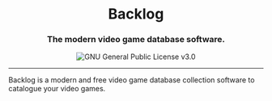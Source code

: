 <h1 align="center">Backlog</h1>
<h3 align="center">The modern video game database software.</h3>

<p align="center">
  <img alt="GNU General Public License v3.0" src="https://img.shields.io/github/license/phyr0n/Backlog" />
</p>

---

Backlog is a modern and free video game database collection software to catalogue your video games.
